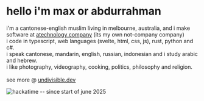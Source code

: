 # hello i'm max or abdurrahman
i'm a cantonese-english muslim living in melbourne, australia, and i make software at [atechnology company](https://atechnology.company/) (its my own not-company company) <br>
i code in typescript, web languages (svelte, html, css, js), rust, python and c#. <br>
i speak cantonese, mandarin, english, russian, indonesian and i study arabic and hebrew. <br>
i like photography, videography, cooking, politics, philosophy and religion. <br>
<br>
see more @ [undivisible.dev](https://undivisible.dev/)

![hackatime](https://github-readme-stats.hackclub.dev/api/wakatime?username=6485&api_domain=hackatime.hackclub.com&theme=material-palenight&custom_title=Hackatime+Stats&layout=compact&cache_seconds=0&langs_count=8)
-- since start of june 2025
